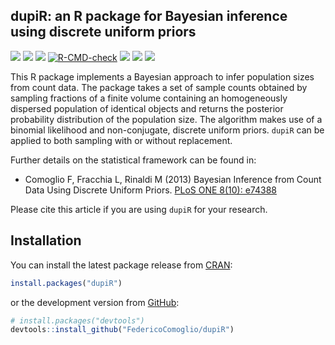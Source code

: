 ## dupiR: an R package for Bayesian inference using discrete uniform priors 

[![](https://www.r-pkg.org/badges/version/dupiR?color=orange)](https://cran.r-project.org/package=dupiR)
[![](https://img.shields.io/badge/devel%20version-1.2.1-blue.svg)](https://github.com/FedericoComoglio/dupiR)
[![](https://img.shields.io/badge/lifecycle-stable-blue.svg)](https://www.tidyverse.org/lifecycle/#stable)
[![R-CMD-check](https://github.com/FedericoComoglio/dupiR/workflows/R-CMD-check/badge.svg)](https://github.com/FedericoComoglio/dupiR/actions)
[![](https://codecov.io/gh/FedericoComoglio/dupiR/branch/devel/graph/badge.svg)](https://codecov.io/gh/FedericoComoglio/dupiR)
[![](http://cranlogs.r-pkg.org/badges/grand-total/dupiR?color=blue)](https://cran.r-project.org/package=dupiR)
[![](https://img.shields.io/badge/doi-10.1371/journal.pone.0074388-yellow.svg)](https://doi.org/10.1371/journal.pone.0074388)

This R package implements a Bayesian approach to infer population sizes from count data. The package takes a set of sample counts obtained by sampling fractions of a finite volume containing an homogeneously dispersed population of identical objects and returns the posterior probability distribution of the population size. The algorithm makes use of a binomial likelihood and non-conjugate, discrete uniform priors. `dupiR` can be applied to both sampling with or without replacement.

Further details on the statistical framework can be found in:

- Comoglio F, Fracchia L, Rinaldi M (2013) Bayesian Inference from Count Data Using Discrete Uniform Priors. [PLoS ONE 8(10): e74388](http://www.plosone.org/article/info%3Adoi%2F10.1371%2Fjournal.pone.0074388)

Please cite this article if you are using `dupiR` for your research.

## Installation

You can install the latest package release from
[CRAN](https://cran.r-project.org/package=dupiR):

``` r
install.packages("dupiR")
```

or the development version from
[GitHub](https://github.com/FedericoComoglio/dupiR):

``` r
# install.packages("devtools")
devtools::install_github("FedericoComoglio/dupiR")
```
